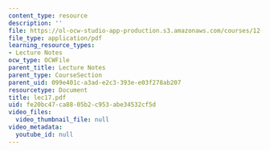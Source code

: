 ```yaml
---
content_type: resource
description: ''
file: https://ol-ocw-studio-app-production.s3.amazonaws.com/courses/12-950-atmospheric-and-oceanic-modeling-spring-2004/fe20bc47ca8805b2c953abe34532cf5d_lec17.pdf
file_type: application/pdf
learning_resource_types:
- Lecture Notes
ocw_type: OCWFile
parent_title: Lecture Notes
parent_type: CourseSection
parent_uid: 099e401c-a3ad-e2c3-393e-e03f278ab207
resourcetype: Document
title: lec17.pdf
uid: fe20bc47-ca88-05b2-c953-abe34532cf5d
video_files:
  video_thumbnail_file: null
video_metadata:
  youtube_id: null
---
```

